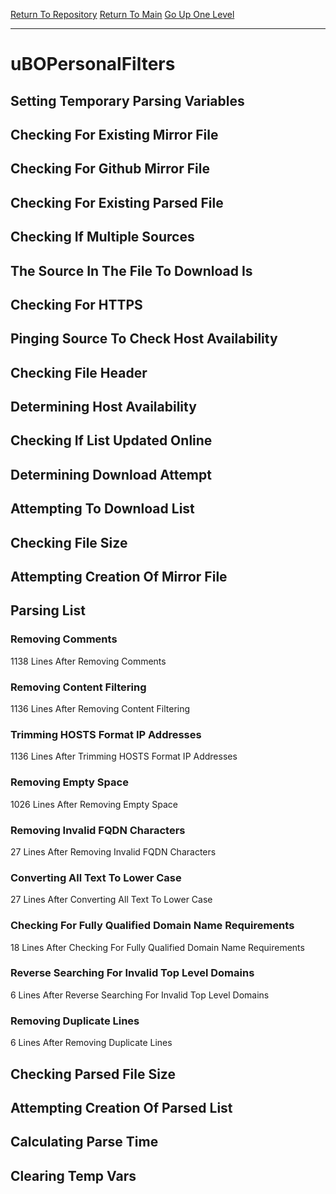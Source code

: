 [Return To Repository](https://github.com/deathbybandaid/piholeparser/)
[Return To Main](https://github.com/deathbybandaid/piholeparser/blob/master/RecentRunLogs/Mainlog.md)
[Go Up One Level](https://github.com/deathbybandaid/piholeparser/blob/master/RecentRunLogs/TopLevelScripts/30-Processing-Blacklists.md)
____________________________________
# uBOPersonalFilters
## Setting Temporary Parsing Variables
## Checking For Existing Mirror File
## Checking For Github Mirror File
## Checking For Existing Parsed File
## Checking If Multiple Sources
## The Source In The File To Download Is
## Checking For HTTPS
## Pinging Source To Check Host Availability
## Checking File Header
## Determining Host Availability
## Checking If List Updated Online
## Determining Download Attempt
## Attempting To Download List
## Checking File Size
## Attempting Creation Of Mirror File
## Parsing List
### Removing Comments
1138 Lines After Removing Comments
### Removing Content Filtering
1136 Lines After Removing Content Filtering
### Trimming HOSTS Format IP Addresses
1136 Lines After Trimming HOSTS Format IP Addresses
### Removing Empty Space
1026 Lines After Removing Empty Space
### Removing Invalid FQDN Characters
27 Lines After Removing Invalid FQDN Characters
### Converting All Text To Lower Case
27 Lines After Converting All Text To Lower Case
### Checking For Fully Qualified Domain Name Requirements
18 Lines After Checking For Fully Qualified Domain Name Requirements
### Reverse Searching For Invalid Top Level Domains
6 Lines After Reverse Searching For Invalid Top Level Domains
### Removing Duplicate Lines
6 Lines After Removing Duplicate Lines
## Checking Parsed File Size
## Attempting Creation Of Parsed List
## Calculating Parse Time
## Clearing Temp Vars
